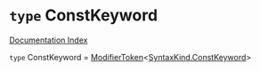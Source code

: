 # `type` ConstKeyword

[Documentation Index](../README.md)

`type` ConstKeyword = [ModifierToken](../interface.ModifierToken/README.md)\<[SyntaxKind.ConstKeyword](../enum.SyntaxKind/README.md#constkeyword--87)>